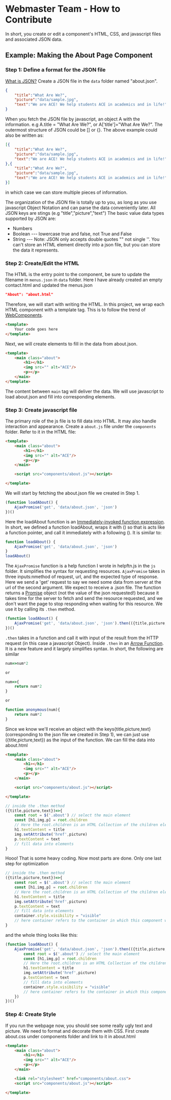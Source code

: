 # Webmaster Team - How to Contribute

In short, you create or edit a component's HTML, CSS, and javascript files and associated JSON data.

## Example: Making the About Page Component

### Step 1: Define a format for the JSON file

[What is JSON?](www.json.org)
Create a JSON file in the <code>data</code> folder named "about.json".
```JSON
{
    "title":"What Are We?",
    "picture":"data/sample.jpg",
    "text":"We are ACE! We help students ACE in academics and in life!"
}
```
When you fetch the JSON file by javascript, an object A with the information. e.g A.title = "What Are We?", or A['title']="What Are We?".
The outermost structure of JSON could be [] or {}. The above example could also be written as:
```JSON
[{
    "title":"What Are We?",
    "picture":"data/sample.jpg",
    "text":"We are ACE! We help students ACE in academics and in life!"
},{
    "title":"What Are We?",
    "picture":"data/sample.jpg",
    "text":"We are ACE! We help students ACE in academics and in life!"
}]
```
in which case we can store multiple pieces of information.

The organization of the JSON file is totally up to you, as long as you use javascript Object Notation and can parse the data conveniently later. 
All JSON keys are stings (e.g "title","picture","text")
The basic value data types supported by JSON are:
- Numbers
- Boolean --- lowercase true and false, not True and False
- String --- Note: JSON only accepts double quotes "" not single ''.
You can't store an HTML element directly into a json file, but you can store the data it represents.

### Step 2: Create/Edit the HTML
The HTML is the entry point to the component, be sure to update the filename in <code>menus.json</code> in <code>data</code> folder.
Here I have already created an empty contact.html and updated the menus.json
```JSON
"About": "about.html"
```
Therefore, we will start with writing the HTML.
In this project, we wrap each HTML component with a template tag. This is to follow the trend of [WebComponents](http://webcomponents.org/).
```HTML
<template>
    Your code goes here
</template>
```
Next, we will create elements to fill in the data from about.json.
```HTML
<template>
    <main class="about">
        <h1></h1>
        <img src="" alt="ACE"/>
        <p></p>
    </main>
</template>
```
The content between <code>main</code> tag will deliver the data. We will use javascript to load about.json and fill into corresponding elements.

### Step 3: Create javascript file
The primary role of the js file is to fill data into HTML. It may also handle interaction and appearance.
Create a <code>about.js</code> file under the <code>components</code> folder. Refer to it in the HTML file:
```HTML
<template>
    <main class="about">
        <h1></h1>
        <img src="" alt="ACE"/>
        <p></p>
    </main>

    <script src="components/about.js"></script>

</template>
```
We will start by fetching the about.json file we created in Step 1.
```javascript
(function loadAbout() {
    AjaxPromise('get', 'data/about.json', 'json')
})()
```
Here the loadAbout function is an [Immediately-invoked function expression](http://benalman.com/news/2010/11/immediately-invoked-function-expression/). In short, we defined a function loadAbout, wraps it with () so that is acts like a function pointer, and call it immediately with a following (). It is similar to:
```javascript
function loadAbout() {
    AjaxPromise('get', 'data/about.json', 'json')
}
loadAbout()
```
The <code>AjaxPromise</code> function is a help function I wrote in <cpde>helpftn.js</cpde> in the <code>js</code> folder. It simplifies the syntax for requesting resources. <code>AjaxPromise</code> takes in three inputs:nmethod of request, url, and the expected type of response. Here we send a 'get' request to say we need some data from server at the url of the second argument. We expect to receive a .json file. The function returns a [Promise](https://spring.io/understanding/javascript-promises) object (not the value of the json requested!) because it takes time for the server to fetch and send the resource requested, and we don't want the page to stop responding when waiting for this resource. We use it by calling its <code>.then</code> method.
```javascript
(function loadAbout() {
    AjaxPromise('get', 'data/about.json', 'json').then(({title,picture,text})=>{})
})()
```
<code>.then</code> takes in a function and call it with input of the result from the HTTP request (in this case a javascript Object). Inside <code>.then</code> in an [Arrow Function](https://developer.mozilla.org/en/docs/Web/javascript/Reference/Functions/Arrow_functions). It is a new feature and it largely simplifies syntax. In short, the following are similar
```javascript
num=>num*2

or

num=>{
    return num*2
}

or

function anonymous(num){
    return num*2
}
```
Since we know we'll receive an object with the keys{title,picture,text} (corresponding to the json file we created in Step 1), we can just use ({title,picture,text}) as the input of the function. We can fill the data into about.html
```HTML
<template>
    <main class="about">
        <h1></h1>
        <img src="" alt="ACE"/>
        <p></p>
    </main>

    <script src="components/about.js"></script>

</template>
```
```javascript
// inside the .then method
({title,picture,text})=>{
    const root = $('.about') // select the main element
    const [h1,img,p] = root.children
    // Here the root.children is an HTML Collection of the children elements of root. It is like an array, since we know it has three children, we will pre decompose it and assign them to three variables h1, img, and p. These do not have to be the same as HTML tag names, I do so form convenience.
    h1.textContent = title
    img.setAttribute('href',picture)
    p.textContent = text
    // fill data into elements
}
```
Hooo! That is some heavy coding. Now most parts are done. Only one last step for optimization
```javascript
// inside the .then method
({title,picture,text})=>{
    const root = $('.about') // select the main element
    const [h1,img,p] = root.children
    // Here the root.children is an HTML Collection of the children elements of root. It is like an array, since we know it has three children, we will pre decompose it and assign them to three variables h1, img, and p. These do not have to be the same as HTML tag names, I do so form convenience.
    h1.textContent = title
    img.setAttribute('href',picture)
    p.textContent = text
    // fill data into elements
    container.style.visibility = "visible"
    // here container refers to the container in which this component will be mounted in index.html. In main.js, before loading this components, the container is hidden. Then after loading is complete, we restore its visibility. That way, users won't see some crappy text when the components is in the middle of loading.
}
```
and the whole thing looks like this:
```javascript
(function loadAbout() {
    AjaxPromise('get', 'data/about.json', 'json').then(({title,picture,text})=>{
        const root = $('.about') // select the main element
        const [h1,img,p] = root.children
        // Here the root.children is an HTML Collection of the children elements of root. It is like an array, since we know it has three children, we will pre decompose it and assign them to three variables h1, img, and p. These do not have to be the same as HTML tag names, I do so form convenience.
        h1.textContent = title
        img.setAttribute('href',picture)
        p.textContent = text
        // fill data into elements
        container.style.visibility = "visible"
        // here container refers to the container in which this component will be mounted in index.html. In main.js, before loading this components, the container is hidden. Then after loading is complete, we restore its visibility. That way, users won't see some crappy text when the components is in the middle of loading.
    })
})()
```
### Step 4: Create Style
If you run the webpage now, you should see some really ugly text and picture. We need to format and decorate them with CSS. First create about.css under components folder and link to it in about.html
```HTML
<template>
    <main class="about">
        <h1></h1>
        <img src="" alt="ACE"/>
        <p></p>
    </main>

    <link rel="stylesheet" href="components/about.css">
    <script src="components/about.js"></script>

</template>
```
